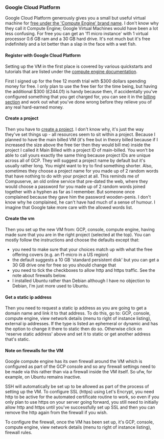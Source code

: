 
### Google Cloud Platform

Google Cloud Platform generously gives you a small but useful virtual machine for [free under the 'Compute Engine' brand name](https://cloud.google.com/free/). I don't know why they call it Compute Engine; Google Virtual Machines would have been a lot less confusing. For free you can get an 'f1 micro instance' with 1 virtual processor 0.6 GB ram and a 30 GB hard drive. It's not much but it's free indefinitely and a lot better than a slap in the face with a wet fish. 

#### Register with Google Cloud Platform

Setting up the VM in the first place is covered by various quickstarts and tutorials that are listed under the [compute engine documentation](https://cloud.google.com/compute/docs). 

First I signed up for the free 12 month trial with $300 dollars spending money for free. I only plan to use the free tier for the time being, but having the additional $300 (£244.01) is handy because then, if accidentally you've configured something that you get charged for, you can see it in the [billing section](https://cloud.google.com/resource-manager/docs/creating-managing-projects) and work out what you've done wrong before they relieve you of any real hard-earned money.

#### Create a project

Then you have to [create a project](https://cloud.google.com/resource-manager/docs/creating-managing-projects). I don't know why, it's just the way they've set things up - all resources seem to sit within a project. Because I planned to have the main billed VM (it's free but in theory billed because if I increased the size above the free tier then they would bill me) inside the project I called it Main Billed with a project ID of main-billed. You won't be able to call yours exactly the same thing because project IDs are unique across all of GCP. They will suggest a project name by default but it's usually rather long. You might want to try to find something shorter. Also, sometimes they choose a project name for you made up of 2 random words that have nothing to do with your project at all. This reminds me of Compuserve, an old online service that pre-dated the web, where they would choose a password for you made up of 2 random words joined together with a hyphen as far as I remember. But someone once complained because they gave him the password wooden-penis. I don't know why he complained, he can't have had much of a sense of humour. I imagine that Google take more care with the allowed words list. 

#### Create the vm

Then you set up the new VM from: GCP, console, compute engine, having made sure that you are in the right project (selected at the top). You can mostly follow the instructions and choose the defaults except that:
- you need to make sure that your choices match up with what the free offering covers (e.g. an f1-micro in a US region)
- the default suggests a 10 GB 'standard persistent disk' but you can get a 30 GB drive one for free so you should change that
- you need to tick the checkboxes to allow http and https traffic. See the note about firewalls below.
- I installed Ubuntu rather than Debian although I have no objection to Debian, I'm just more used to Ubuntu.

#### Get a static ip address

Then you need to request a static ip address as you are going to get a domain name and link it to that address. To do this, go to: GCP, console, compute engine, view network details (menu to right of instance listing), external ip addresses. If the type is listed an ephemeral or dynamic and has the option to change it there to static then do so. Otherwise click on 'reserve static address' above and set it to static or get another address that's static.


#### Note on firewalls for the VM

Google compute engine has its own firewall around the VM which is configured as part of the GCP console and so any firewall settings need to be made via this rather than via a firewall inside the VM itself. So ufw, for example, on Ubuntu remains inactive.

SSH will automatically be set up to be allowed as part of the process of setting up the VM. To configure SSL (https) using Let's Encrypt, you need http to be active for the automated certificate routine to work, so even if you only plan to use https on your server going forward, you still need to initially allow http and https until you've successfully set up SSL and then you can remove the http again from the firewall if you wish.

To configure the firewall, once the VM has been set up, it's GCP, console, compute engine, view network details (menu to right of instance listing), firewall rules.